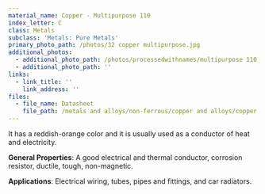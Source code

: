 ```yaml
---
material_name: Copper - Multipurpose 110
index_letter: C
class: Metals
subclass: 'Metals: Pure Metals'
primary_photo_path: /photos/32 copper multipurpose.jpg
additional_photos:
  - additional_photo_path: /photos/processedwithnames/multipurpose 110 copper.jpeg
  - additional_photo_path: ''
links:
  - link_title: ''
    link_address: ''
files:
  - file_name: Datasheet
    file_path: /metals and alloys/non-ferrous/copper and alloys/copper.pdf
---
```


It has a reddish-orange color and it is usually used as a conductor of heat and electricity.

**General Properties**: A good electrical and thermal conductor, corrosion resistor, ductile, tough, non-magnetic.

**Applications**: Electrical wiring, tubes, pipes and fittings, and car radiators.

